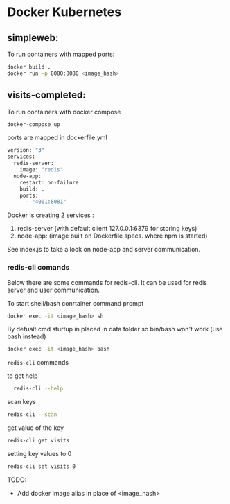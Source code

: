 # Docker Kubernetes


## simpleweb: 

To run containers with mapped ports:

```bash
docker build .
docker run -p 8080:8080 <image_hash>
```

## visits-completed:
 
To run containers with docker compose 

```bash
docker-compose up
```

ports are mapped in dockerfile.yml

```bash
version: "3"
services:
  redis-server:
    image: "redis"
  node-app:
    restart: on-failure
    build: .
    ports:
      - "4001:8081"
```

Docker is creating 2 services : 
  1) redis-server (with default client 127.0.0.1:6379 for storing keys) 
  2) node-app: (image built on Dockerfile specs. where npm is started)
 
See index.js to take a look on node-app and server communication. 

### redis-cli comands
Below there are some commands for redis-cli. 
It can be used for redis server and user communication. 

To start shell/bash conrtainer command prompt 

```bash
docker exec -it <image_hash> sh 
```
By defualt cmd sturtup in placed in data folder so bin/bash won't work (use bash instead)
```bash
docker exec -it <image_hash> bash
```

`redis-cli` commands 

to get help
```bash
  redis-cli --help
```

scan keys 
```bash
redis-cli --scan
```

get value of the key 
```bash
redis-cli get visits 
```

setting key values to 0
```bash
redis-cli set visits 0
```
TODO: 
* Add docker image alias in place of <image_hash>
